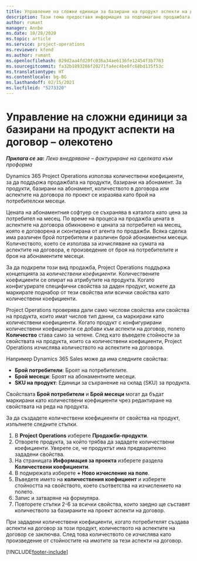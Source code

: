 ```yaml
---
title: Управление на сложни единици за базирани на продукт аспекти на договор – олекотено
description: Тази тема предоставя информация за подпомагане продажбата на продукти, базирани на абонамент.
author: rumant
manager: Annbe
ms.date: 10/28/2020
ms.topic: article
ms.service: project-operations
ms.reviewer: kfend
ms.author: rumant
ms.openlocfilehash: 029d2aa4fd20fc036a34ae6136fe12454f3b7703
ms.sourcegitcommit: fa32b1893286f20271fa4ec4be8fc68bd135f53c
ms.translationtype: HT
ms.contentlocale: bg-BG
ms.lasthandoff: 02/15/2021
ms.locfileid: "5273320"
---
```

# <a name="manage-complex-units-for-product-based-contract-lines---lite"></a>Управление на сложни единици за базирани на продукт аспекти на договор – олекотено

_**Прилага се за:** Леко внедряване – фактуриране на сделката към проформа_

Dynamics 365 Project Operations използва количествени коефициенти, за да поддържа продажбата на продукти, базирани на абонамент. За продукти, базирани на абонамент, количеството в договора или аспектите на договора по проект се изразява като брой на потребителски месеци.

Цената на абонаментния софтуер се съхранява в каталога като цена за потребител на месец. По време на процеса на продажба цената в аспектите на договора обикновено е цената за потребител на месец, която е договорена и сконтирана от агента по продажби. Всяка сделка има различен брой потребители и различен брой абонаментни месеци. Количеството, което се използва за изчисляване на сумата на аспектите на договора, е произведение от броя на потребителите и броя на абонаментите месеци.

За да подкрепи този вид продажба, Project Operations поддържа концепцията за *количествени коефициенти*. Количествените коефициенти се опират на атрибутите на продукта. Когато конфигурирате специфични свойства за даден продукт, можете да маркирате поднабор от тези свойства или всички свойства като количествени коефициенти.

Project Operations проверява дали само числови свойства или свойства на продукта, които имат числов тип данни, са маркирани като количествени коефициенти. Когато продукт с конфигурирани количествени коефициенти се добави към аспекти на договор, полето **Количество** става само за четене. След като въведете стойности за свойствата на продукта, които са количествени коефициенти, Project Operations изчислява количеството на аспектите на договора.

Например Dynamics 365 Sales може да има следните свойства:

- **Брой потребители**: Броят на потребителите.
- **Брой месеци**: Броят на абонаментните месеци.
- **SKU на продукт**: Единици за съхранение на склад (SKU) за продукта.

Свойствата **Брой потребители** и **Брой месеци** могат да бъдат маркирани като количествени коефициенти чрез редактиране на свойствата на реда на продукта.

За да създадете количествени коефициенти от свойства на продукт, изпълнете следните стъпки.

1. В **Project Operations** изберете **Продажби-продукти**.
2. Отворете продукта, за който трябва да зададете количествени коефициенти. Уверете се, че продуктът има предварително зададени свойства.
3. На страницата **Информация за проекта** изберете раздела **Количествени коефициенти**.
4. В подмрежата изберете **+ Ново изчисление на поле**.
5. Въведете името на **количествения коефициент** и изберете стойността на свойството, което съответства на изчислението на полето.
6. Запис и затваряне на формуляра.
7. Повторете стъпки 2-6 за всички свойства, които заедно ще съставят количеството за базираните на проект аспекти на договор.

При зададени количествени коефициенти, когато потребителят създава аспекти на договор за този продукт, количеството на аспектите на договор се заключва. След това количеството се изчислява като произведение от стойностите на имотите за тези аспекти на договор.


[!INCLUDE[footer-include](../../includes/footer-banner.md)]